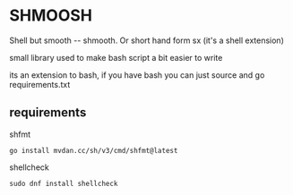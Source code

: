 # SHMOOSH

Shell but smooth -- shmooth. Or short hand form sx (it's a shell extension)

small library used to make bash script a bit easier to write

its an extension to bash, if you have bash you can just source and go
requirements.txt

## requirements

shfmt

```
go install mvdan.cc/sh/v3/cmd/shfmt@latest
```

shellcheck

```
sudo dnf install shellcheck
```
